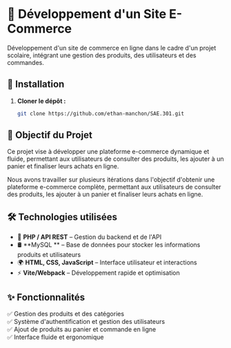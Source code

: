 # 🛒 Développement d'un Site E-Commerce

Développement d'un site de commerce en ligne dans le cadre d'un projet scolaire, intégrant une gestion des produits, des utilisateurs et des commandes.

## 🚀 Installation

1. **Cloner le dépôt :**

   ```sh
   git clone https://github.com/ethan-manchon/SAE.301.git
   ```

## 🎯 Objectif du Projet

Ce projet vise à développer une plateforme e-commerce dynamique et fluide, permettant aux utilisateurs de consulter des produits, les ajouter à un panier et finaliser leurs achats en ligne.

Nous avons travailler sur plusieurs itérations dans l'objectif d'obtenir une plateforme e-commerce complète, permettant aux utilisateurs de consulter des produits, les ajouter à un panier et finaliser leurs achats en ligne.

## 🛠 Technologies utilisées

- 🐘 **PHP / API REST** – Gestion du backend et de l'API<br>
- 🛢 **MySQL ** – Base de données pour stocker les informations produits et utilisateurs<br>
- 🌍 **HTML, CSS, JavaScript** – Interface utilisateur et interactions<br>
- ⚡ **Vite/Webpack** – Développement rapide et optimisation<br>


## ✨ Fonctionnalités<br>

✅ Gestion des produits et des catégories<br>
✅ Système d'authentification et gestion des utilisateurs<br>
✅ Ajout de produits au panier et commande en ligne<br>
✅ Interface fluide et ergonomique<br>


